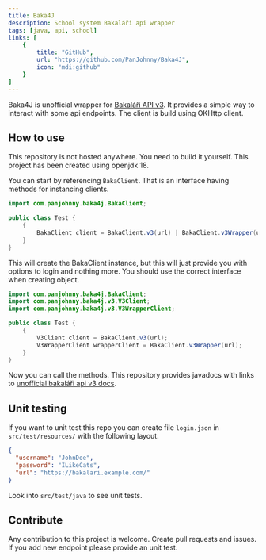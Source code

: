 ```yaml
---
title: Baka4J
description: School system Bakaláři api wrapper
tags: [java, api, school]
links: [
    {
        title: "GitHub",
        url: "https://github.com/PanJohnny/Baka4J",
        icon: "mdi:github"
    }
]
---
```

Baka4J is unofficial wrapper for [Bakaláři API v3](https://github.com/bakalari-api/bakalari-api-v3/). It provides a simple way to interact with some api endpoints.
The client is build using OKHttp client.

## How to use
This repository is not hosted anywhere. You need to build it yourself. This project has been created using openjdk 18.

You can start by referencing `BakaClient`. That is an interface having methods for instancing clients.

```java
import com.panjohnny.baka4j.BakaClient;

public class Test {
    {
        BakaClient client = BakaClient.v3(url) | BakaClient.v3Wrapper(url);
    }
}
```

This will create the BakaClient instance, but this will just provide you with options to login and nothing more. You should use the correct interface when creating object.

```java
import com.panjohnny.baka4j.BakaClient;
import com.panjohnny.baka4j.v3.V3Client;
import com.panjohnny.baka4j.v3.V3WrapperClient;

public class Test {
    {
        V3Client client = BakaClient.v3(url);
        V3WrapperClient wrapperClient = BakaClient.v3Wrapper(url);
    }
}
```

Now you can call the methods. This repository provides javadocs with links to [unofficial bakaláři api v3 docs](https://github.com/bakalari-api/bakalari-api-v3/).

## Unit testing
If you want to unit test this repo you can create file `login.json` in `src/test/resources/` with the following layout.
```json
{
  "username": "JohnDoe",
  "password": "ILikeCats",
  "url": "https://bakalari.example.com/"
}
```
Look into `src/test/java` to see unit tests.

## Contribute
Any contribution to this project is welcome. Create pull requests and issues. If you add new endpoint please provide an unit test.